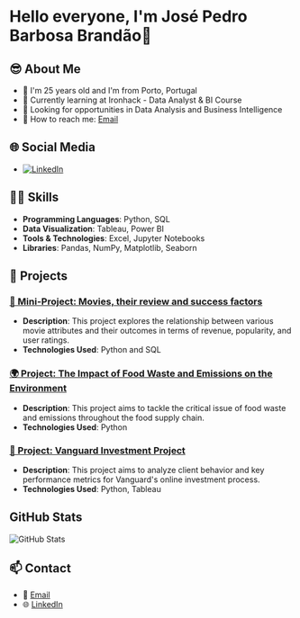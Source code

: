 # Hello everyone, I'm José Pedro Barbosa Brandão👋


## 😎 About Me
- 🏡 I'm 25 years old and I'm from Porto, Portugal
- 🌱 Currently learning at Ironhack - Data Analyst & BI Course
- 💼 Looking for opportunities in Data Analysis and Business Intelligence
- 📧 How to reach me: [Email](mailto:jpbb1337@gmail.com)


## 🌐 Social Media
- [![LinkedIn](https://img.shields.io/badge/LinkedIn-Connect-blue)](https://www.linkedin.com/in/jos%C3%A9-pedro-barbosa-brand%C3%A3o-663a172b6/)


## 🧑‍💼 Skills
- **Programming Languages**: Python, SQL
- **Data Visualization**: Tableau, Power BI
- **Tools & Technologies**: Excel, Jupyter Notebooks
- **Libraries**: Pandas, NumPy, Matplotlib, Seaborn





## 📝 Projects
### [🎥 Mini-Project: Movies, their review and success factors](https://github.com/jpbb15/mp_movies_sql)
- **Description**: This project explores the relationship between various movie attributes and their outcomes in terms of revenue, popularity, and user ratings.
- **Technologies Used**: Python and SQL

### [🌍 Project: The Impact of Food Waste and Emissions on the Environment](https://github.com/jpbb15/Food-Waste-and-Sustainability)
- **Description**: This project aims to tackle the critical issue of food waste and emissions throughout the food supply chain.
- **Technologies Used**: Python

### [🏦 Project: Vanguard Investment Project](https://github.com/jpbb15/Vanguard-EDA)
- **Description**: This project aims to analyze client behavior and key performance metrics for Vanguard's online investment process.
- **Technologies Used**: Python, Tableau


## GitHub Stats
![GitHub Stats](https://github-readme-stats.vercel.app/api?username=jpbb15&show_icons=true&theme=radical)


## 📫 Contact
- 📧 [Email](mailto:jpbb1337@gmail.com)
- 🌐 [LinkedIn](https://www.linkedin.com/in/josepedrobrandao/)
